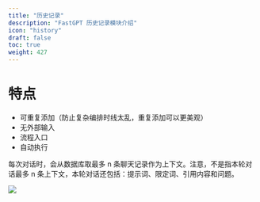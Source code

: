 ```yaml
---
title: "历史记录"
description: "FastGPT 历史记录模块介绍"
icon: "history"
draft: false
toc: true
weight: 427
---
```


# 特点

- 可重复添加（防止复杂编排时线太乱，重复添加可以更美观）
- 无外部输入
- 流程入口
- 自动执行

每次对话时，会从数据库取最多 n 条聊天记录作为上下文。注意，不是指本轮对话最多 n 条上下文，本轮对话还包括：提示词、限定词、引用内容和问题。

![](https://cdn.jsdelivr.us/gh/yangchuansheng/fastgpt-docs@main/assets/imgs/history.png)